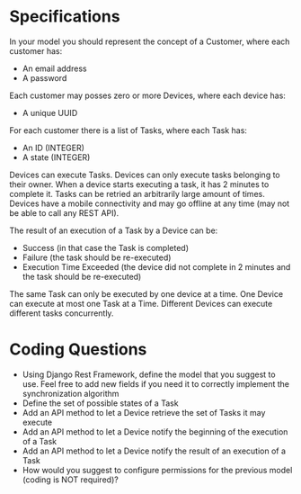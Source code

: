 # Specifications
In your model you should represent the concept of a Customer, where each customer has:

- An email address
- A password

Each customer may posses zero or more Devices, where each device has:

- A unique UUID

For each customer there is a list of Tasks, where each Task has:
 
- An ID (INTEGER)
- A state (INTEGER)

Devices can execute Tasks. Devices can only execute tasks belonging to their owner. When a device starts executing a task, it has 2 minutes to complete it. Tasks can be retried an arbitrarily large amount of times. Devices have a mobile connectivity and may go offline at any time (may not be able to call any REST API).

The result of an execution of a Task by a Device can be:

- Success (in that case the Task is completed)
- Failure (the task should be re-executed)
- Execution Time Exceeded (the device did not complete in 2 minutes and the task should be re-executed)

The same Task can only be executed by one device at a time.
One Device can execute at most one Task at a Time.
Different Devices can execute different tasks concurrently.


# Coding Questions

- Using Django Rest Framework, define the model that you suggest to use. Feel free to add new fields if you need it to correctly implement the synchronization algorithm
- Define the set of possible states of a Task
- Add an API method to let a Device retrieve the set of Tasks it may execute
- Add an API method to let a Device notify the beginning of the execution of a Task
- Add an API method to let a Device notify the result of an execution of a Task
- How would you suggest to configure permissions for the previous model (coding is NOT required)?
